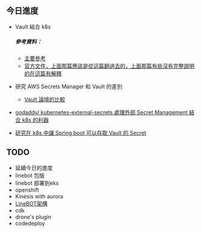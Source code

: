 ## 今日進度
- Vault 結合 k8s
    ##### 參考資料：
    - [主要參考](https://medium.com/@tasslin/當kubernetes遇見vault-e9adbcee5d54)
    - [官方文件，上面那篇應該是從這篇翻過去的，上面那篇有些沒有完整說明的在這篇有解釋](https://learn.hashicorp.com/vault/identity-access-management/vault-agent-k8s)

- 研究 AWS Secrets Manager 和 Vault 的差別
    - [Vault 論壇的比較](https://discuss.hashicorp.com/t/how-does-hashicorp-vault-compare-to-tools-like-aws-secrets-manager/3024)

- [godaddy/
kubernetes-external-secrets 處理外部 Secret Management 結合 k8s 的利器](https://github.com/godaddy/kubernetes-external-secrets)

- [研究在 k8s 中讓 Spring boot 可以存取 Vault 的 Secret](https://cloud.spring.io/spring-cloud-aws/2.1.x/multi/multi__cloud_environment.html#_integrating_your_spring_cloud_application_with_the_aws_secrets_manager)

## TODO
- 延續今日的進度
- linebot 包版
- linebot 部署到eks
- openshift
- Kinesis with aurora
- [LineBOT架構](https://cloudcraft.co/view/36080675-d86d-4c57-be8b-b20a2523f875?key=FB_sD-4y-crrBHIWTMjkmQ)
- cdk
- drone's plugin
- codedeploy